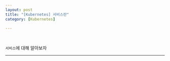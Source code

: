 ```yaml
---
layout: post
title: "[Kubernetes] 서비스란"
category: [Kubernetes]

---
```

<br>

`서비스`에 대해 알아보자
<!-- more -->
   
<hr>
  